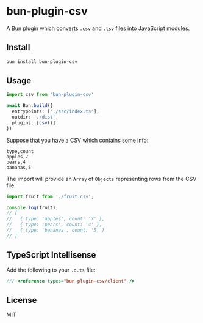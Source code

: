 # bun-plugin-csv

A Bun plugin which converts `.csv` and `.tsv` files into JavaScript modules.

## Install

```bash
bun install bun-plugin-csv
```

## Usage

```ts
import csv from 'bun-plugin-csv'

await Bun.build({
  entrypoints: ['./src/index.ts'],
  outdir: './dist',
  plugins: [csv()]
})
```

Suppose that you have a CSV which contains some info:

```csv
type,count
apples,7
pears,4
bananas,5
```

The import will provide an `Array` of `Objects` representing rows from the CSV file:

```ts
import fruit from './fruit.csv';

console.log(fruit);
// [
//   { type: 'apples', count: '7' },
//   { type: 'pears', count: '4' },
//   { type: 'bananas', count: '5' }
// ]
```

## TypeScript Intellisense

Add the following to your `.d.ts` file:

```ts
/// <reference types="bun-plugin-csv/client" />
```

## License

MIT

